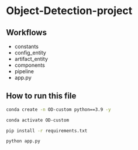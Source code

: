 # Object-Detection-project

## Workflows

- constants
- config_entity
- artifact_entity
- components
- pipeline
- app.py



## How to run this file

```bash
conda create -n OD-custom python==3.9 -y
```

```bash
conda activate OD-custom
```

```bash
pip install -r requirements.txt
```

```bash
python app.py
```
